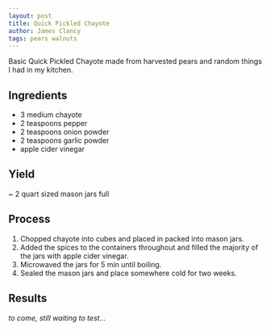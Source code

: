 ```yaml
---
layout: post
title: Quick Pickled Chayote
author: James Clancy
tags: pears walnuts
---
```


Basic Quick Pickled Chayote made from harvested pears and random things I had in my kitchen.

## Ingredients

- 3 medium chayote
- 2 teaspoons pepper
- 2 teaspoons onion powder
- 2 teaspoons garlic powder
- apple cider vinegar

## Yield

~ 2 quart sized mason jars full

## Process

1. Chopped chayote into cubes and placed in packed into mason jars.
2. Added the spices to the containers throughout and filled the majority of the jars with apple cider vinegar. 
3. Microwaved the jars for 5 min until boiling. 
4. Sealed the mason jars and place somewhere cold for two weeks.

## Results 

*to come, still waiting to test...* 